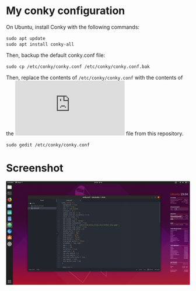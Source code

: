 # My conky configuration

On Ubuntu, install Conky with the following commands: 
```
sudo apt update
sudo apt install conky-all
```

Then, backup the default conky.conf file:
```
sudo cp /etc/conky/conky.conf /etc/conky/conky.conf.bak
```

Then, replace the contents of `/etc/conky/conky.conf` with the contents of the ![conky.conf](https://github.com/davidtessier/conky/blob/master/conky.conf) file from this repository. 
```
sudo gedit /etc/conky/conky.conf
```
# Screenshot

![Conky Screenshot](https://github.com/davidtessier/conky/blob/master/Screenshot%20from%202019-07-24%2016-14-53.png)
